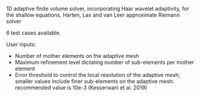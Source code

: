 1D adaptive finite volume solver, incorporating Haar wavelet adaptivity, for the shallow equations, Harten, Lax and van Leer approximate Riemann solver

6 test cases available.

User inputs:

- Number of mother elements on the adaptive mesh
- Maximum refinement level dictating number of sub-elements per mother element
- Error threshold to control the local resolution of the adaptive mesh; smaller values include finer sub-elements on the adaptive mesh: recommended value is 10e-3 (Kesserwani et al. 2019)


